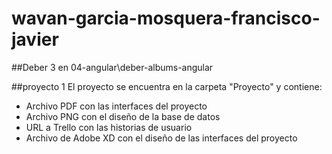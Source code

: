 # wavan-garcia-mosquera-francisco-javier

##Deber 3 en 04-angular\deber-albums-angular

##proyecto 1
El proyecto se encuentra en la carpeta "Proyecto" y contiene:
- Archivo PDF con las interfaces del proyecto
- Archivo PNG con el diseño de la base de datos
- URL a Trello con las historias de usuario
- Archivo de Adobe XD con el diseño de las interfaces del proyecto



